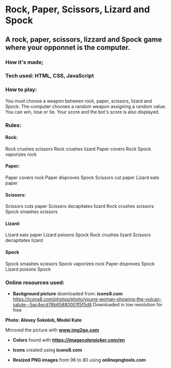 # Rock, Paper, Scissors, Lizard and Spock 

## A rock, paper, scissors, lizzard and Spock game where your opponnet is the computer.


### How it's made;
### Tech used: HTML, CSS, JavaScript

### How to play:
You must choose a weapon between rock, paper, scissors, lizard and Spock. 
The computer chooses a random weapon assigning a random value.
You can win, lose or tie. Your score and the bot's score is also displayed.

### Rules:

#### Rock: 
Rock crushes scissors
Rock crushes lizard
Paper covers Rock
Spock vaporizes rock

#### Paper:
Paper covers rock
Paper disproves Spock
Scissors cut paper
Lizard eats paper

#### Scissors:
Scissors cuts paper
Scissors decapitates lizard
Rock crushes scissors
Spock smashes scissors

#### Lizard:
Lizard eats paper
Lizard poisons Spock
Rock crushes lizard
Scissors decapitates lizard

#### Spock
Spock smashes scissors
Spock vaporizes rock
Paper disproves Spock
Lizard poisons Spock

### Online resources used:

- **Background picture** downloaded from: **icons8.com**
https://icons8.com/photos/photo/young-woman-showing-the-vulcan-salute--5ac4ecd78b65880001f5f5d8
Downloaded in low resolution for free

**Photo: Alexey Sokolob, Model Kate**

Mirrored the picture with **www.img2go.com**


- **Colors** found with **https://imagecolorpicker.com/en**

- **Icons** created using **icons8.com**

- **Resized PNG images** from 96 to 80 using **onlinepngtools.com**
